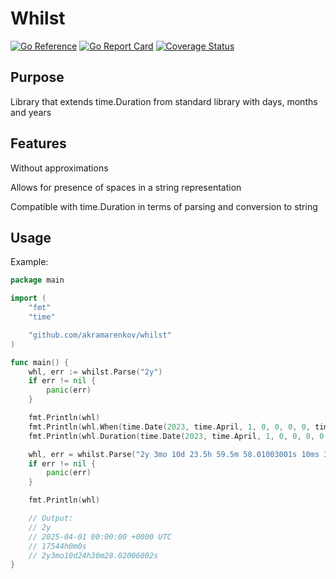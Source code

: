 # Whilst

[![Go Reference](https://pkg.go.dev/badge/github.com/akramarenkov/whilst.svg)](https://pkg.go.dev/github.com/akramarenkov/whilst)
[![Go Report Card](https://goreportcard.com/badge/github.com/akramarenkov/whilst)](https://goreportcard.com/report/github.com/akramarenkov/whilst)
[![Coverage Status](https://coveralls.io/repos/github/akramarenkov/whilst/badge.svg)](https://coveralls.io/github/akramarenkov/whilst)

## Purpose

Library that extends time.Duration from standard library with days, months and years

## Features

Without approximations

Allows for presence of spaces in a string representation

Compatible with time.Duration in terms of parsing and conversion to string

## Usage

Example:

```go
package main

import (
    "fmt"
    "time"

    "github.com/akramarenkov/whilst"
)

func main() {
    whl, err := whilst.Parse("2y")
    if err != nil {
        panic(err)
    }

    fmt.Println(whl)
    fmt.Println(whl.When(time.Date(2023, time.April, 1, 0, 0, 0, 0, time.UTC)))
    fmt.Println(whl.Duration(time.Date(2023, time.April, 1, 0, 0, 0, 0, time.UTC)))

    whl, err = whilst.Parse("2y 3mo 10d 23.5h 59.5m 58.01003001s 10ms 30µs 10ns")
    if err != nil {
        panic(err)
    }

    fmt.Println(whl)

    // Output:
    // 2y
    // 2025-04-01 00:00:00 +0000 UTC
    // 17544h0m0s
    // 2y3mo10d24h30m28.02006002s
}
```
